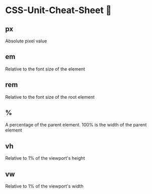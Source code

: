 # CSS-Unit-Cheat-Sheet 📏

## px
Absolute pixel value 

## em 
Relative to the font size of the element 

## rem
Relative to the font size of the root element 

## %
A percentage of the parent element. 100% is the width of the parent element 

## vh 
Relative to 1% of the viewport's height 

## vw 
Relative to 1% of the viewport's width 

